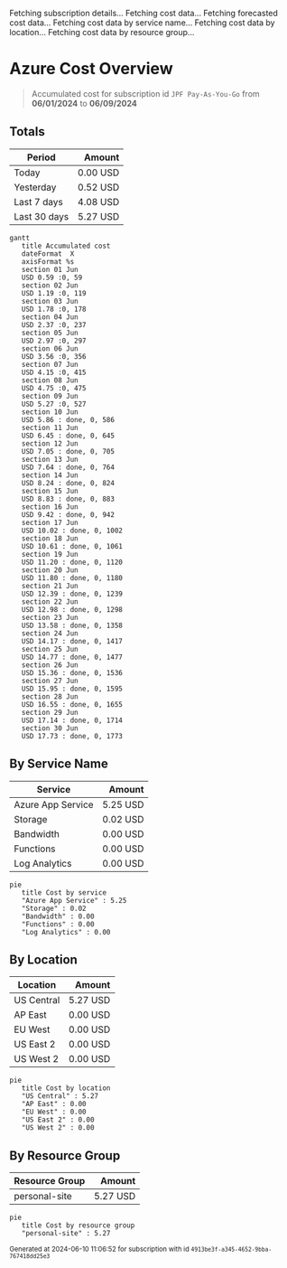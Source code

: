 Fetching subscription details...
Fetching cost data...
Fetching forecasted cost data...
Fetching cost data by service name...
Fetching cost data by location...
Fetching cost data by resource group...
# Azure Cost Overview

> Accumulated cost for subscription id `JPF Pay-As-You-Go` from **06/01/2024** to **06/09/2024**

## Totals

|Period|Amount|
|---|---:|
|Today|0.00 USD|
|Yesterday|0.52 USD|
|Last 7 days|4.08 USD|
|Last 30 days|5.27 USD|

```mermaid
gantt
   title Accumulated cost
   dateFormat  X
   axisFormat %s
   section 01 Jun
   USD 0.59 :0, 59
   section 02 Jun
   USD 1.19 :0, 119
   section 03 Jun
   USD 1.78 :0, 178
   section 04 Jun
   USD 2.37 :0, 237
   section 05 Jun
   USD 2.97 :0, 297
   section 06 Jun
   USD 3.56 :0, 356
   section 07 Jun
   USD 4.15 :0, 415
   section 08 Jun
   USD 4.75 :0, 475
   section 09 Jun
   USD 5.27 :0, 527
   section 10 Jun
   USD 5.86 : done, 0, 586
   section 11 Jun
   USD 6.45 : done, 0, 645
   section 12 Jun
   USD 7.05 : done, 0, 705
   section 13 Jun
   USD 7.64 : done, 0, 764
   section 14 Jun
   USD 8.24 : done, 0, 824
   section 15 Jun
   USD 8.83 : done, 0, 883
   section 16 Jun
   USD 9.42 : done, 0, 942
   section 17 Jun
   USD 10.02 : done, 0, 1002
   section 18 Jun
   USD 10.61 : done, 0, 1061
   section 19 Jun
   USD 11.20 : done, 0, 1120
   section 20 Jun
   USD 11.80 : done, 0, 1180
   section 21 Jun
   USD 12.39 : done, 0, 1239
   section 22 Jun
   USD 12.98 : done, 0, 1298
   section 23 Jun
   USD 13.58 : done, 0, 1358
   section 24 Jun
   USD 14.17 : done, 0, 1417
   section 25 Jun
   USD 14.77 : done, 0, 1477
   section 26 Jun
   USD 15.36 : done, 0, 1536
   section 27 Jun
   USD 15.95 : done, 0, 1595
   section 28 Jun
   USD 16.55 : done, 0, 1655
   section 29 Jun
   USD 17.14 : done, 0, 1714
   section 30 Jun
   USD 17.73 : done, 0, 1773
```

## By Service Name

|Service|Amount|
|---|---:|
|Azure App Service|5.25 USD|
|Storage|0.02 USD|
|Bandwidth|0.00 USD|
|Functions|0.00 USD|
|Log Analytics|0.00 USD|

```mermaid
pie
   title Cost by service
   "Azure App Service" : 5.25
   "Storage" : 0.02
   "Bandwidth" : 0.00
   "Functions" : 0.00
   "Log Analytics" : 0.00
```

## By Location

|Location|Amount|
|---|---:|
|US Central|5.27 USD|
|AP East|0.00 USD|
|EU West|0.00 USD|
|US East 2|0.00 USD|
|US West 2|0.00 USD|

```mermaid
pie
   title Cost by location
   "US Central" : 5.27
   "AP East" : 0.00
   "EU West" : 0.00
   "US East 2" : 0.00
   "US West 2" : 0.00
```

## By Resource Group

|Resource Group|Amount|
|---|---:|
|personal-site|5.27 USD|

```mermaid
pie
   title Cost by resource group
   "personal-site" : 5.27
```

<sup>Generated at 2024-06-10 11:06:52 for subscription with id `4913be3f-a345-4652-9bba-767418dd25e3`</sup>
